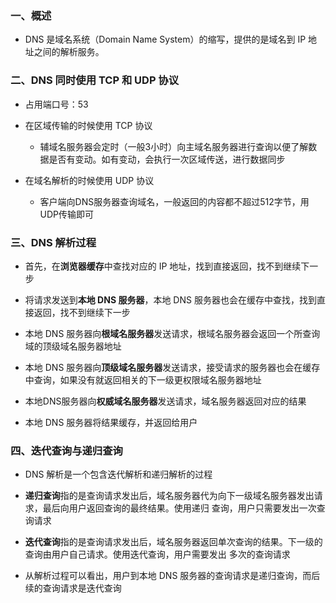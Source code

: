 
### 一、概述

- DNS 是域名系统（Domain Name System）的缩写，提供的是域名到 IP 地址之间的解析服务。

### 二、DNS 同时使用 TCP 和 UDP 协议

- 占用端口号：53

- 在区域传输的时候使用 TCP 协议
    - 辅域名服务器会定时（一般3小时）向主域名服务器进行查询以便了解数据是否有变动。如有变动，会执行一次区域传送，进行数据同步
- 在域名解析的时候使用 UDP 协议
    - 客户端向DNS服务器查询域名，一般返回的内容都不超过512字节，用UDP传输即可

### 三、DNS 解析过程

- 首先，在**浏览器缓存**中查找对应的 IP 地址，找到直接返回，找不到继续下一步

- 将请求发送到**本地 DNS 服务器**，本地 DNS 服务器也会在缓存中查找，找到直接返回，找不到继续下一步
- 本地 DNS 服务器向**根域名服务器**发送请求，根域名服务器会返回一个所查询域的顶级域名服务器地址
- 本地 DNS 服务器向**顶级域名服务器**发送请求，接受请求的服务器也会在缓存中查询，如果没有就返回相关的下一级更权限域名服务器地址
- 本地DNS服务器向**权威域名服务器**发送请求，域名服务器返回对应的结果
- 本地 DNS 服务器将结果缓存，并返回给用户

### 四、迭代查询与递归查询

- DNS 解析是一个包含迭代解析和递归解析的过程

- **递归查询**指的是查询请求发出后，域名服务器代为向下一级域名服务器发出请求，最后向用户返回查询的最终结果。使用递归 查询，用户只需要发出一次查询请求
- **迭代查询**指的是查询请求发出后，域名服务器返回单次查询的结果。下一级的查询由用户自己请求。使用迭代查询，用户需要发出 多次的查询请求
- 从解析过程可以看出，用户到本地 DNS 服务器的查询请求是递归查询，而后续的查询请求是迭代查询